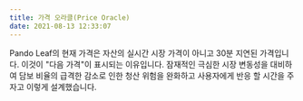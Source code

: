 ```yaml
---
title: 가격 오라클(Price Oracle)
date: 2021-08-13 12:33:07
---
```


Pando Leaf의 현재 가격은 자산의 실시간 시장 가격이 아니고 30분 지연된 가격입니다. 이것이 "다음 가격"이 표시되는 이유입니다. 잠재적인 극심한 시장 변동성을 대비하여 담보 비율의 급격한 감소로 인한 청산 위험을 완화하고 사용자에게 반응 할 시간을 주자고 이렇게 설계했습니다.

